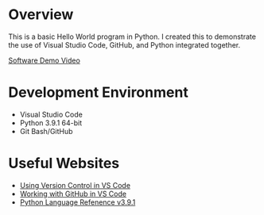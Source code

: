 # Overview

This is a basic Hello World program in Python. I created this to demonstrate the use of Visual Studio Code, GitHub, and Python integrated together.

[Software Demo Video](https://youtu.be/QEuyAQPZrio)

# Development Environment

* Visual Studio Code
* Python 3.9.1 64-bit
* Git Bash/GitHub

# Useful Websites

* [Using Version Control in VS Code](https://code.visualstudio.com/docs/editor/versioncontrol)
* [Working with GitHub in VS Code](https://code.visualstudio.com/docs/editor/github)
* [Python Language Refenence v3.9.1](https://docs.python.org/3/reference/index.html)
